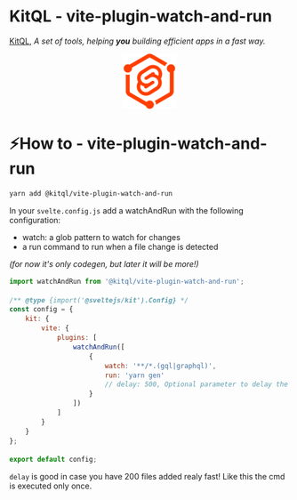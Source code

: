# KitQL - vite-plugin-watch-and-run

[KitQL](https://github.com/jycouet/kitql#kitql), _A set of tools, helping **you** building efficient apps in a fast way._

<p align="center">
  <img src="../../logo.svg" width="100" />
</p>

# ⚡How to - vite-plugin-watch-and-run

```bash
yarn add @kitql/vite-plugin-watch-and-run
```

In your `svelte.config.js` add a watchAndRun with the following configuration:

- watch: a glob pattern to watch for changes
- a run command to run when a file change is detected

_(for now it's only codegen, but later it will be more!)_

```js
import watchAndRun from '@kitql/vite-plugin-watch-and-run';

/** @type {import('@sveltejs/kit').Config} */
const config = {
	kit: {
		vite: {
			plugins: [
				watchAndRun([
					{
						watch: '**/*.(gql|graphql)',
						run: 'yarn gen'
						// delay: 500, Optional parameter to delay the run command.
					}
				])
			]
		}
	}
};

export default config;
```

`delay` is good in case you have 200 files added realy fast! Like this the cmd is executed only once.
